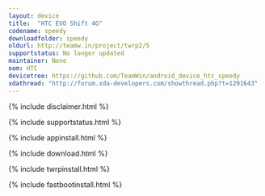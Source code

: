 ```yaml
---
layout: device
title:  "HTC EVO Shift 4G"
codename: speedy
downloadfolder: speedy
oldurl: http://teamw.in/project/twrp2/5
supportstatus: No longer updated
maintainer: None
oem: HTC
devicetree: https://github.com/TeamWin/android_device_htc_speedy
xdathread: "http://forum.xda-developers.com/showthread.php?t=1291643"
---
```


{% include disclaimer.html %}

{% include supportstatus.html %}

{% include appinstall.html %}

{% include download.html %}

{% include twrpinstall.html %}

{% include fastbootinstall.html %}
